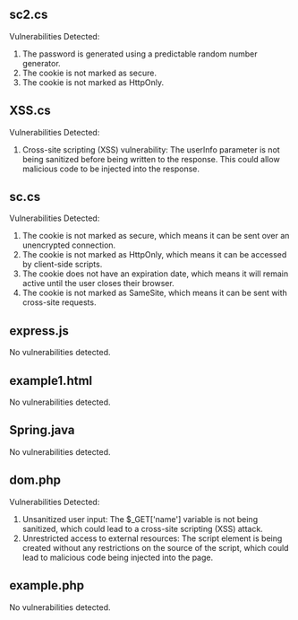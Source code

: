 ## sc2.cs
Vulnerabilities Detected:
1. The password is generated using a predictable random number generator.
2. The cookie is not marked as secure.
3. The cookie is not marked as HttpOnly.

## XSS.cs
Vulnerabilities Detected:
1. Cross-site scripting (XSS) vulnerability: The userInfo parameter is not being sanitized before being written to the response. This could allow malicious code to be injected into the response.

## sc.cs
Vulnerabilities Detected:
1. The cookie is not marked as secure, which means it can be sent over an unencrypted connection.
2. The cookie is not marked as HttpOnly, which means it can be accessed by client-side scripts.
3. The cookie does not have an expiration date, which means it will remain active until the user closes their browser.
4. The cookie is not marked as SameSite, which means it can be sent with cross-site requests.

## express.js
No vulnerabilities detected.

## example1.html
No vulnerabilities detected.

## Spring.java
No vulnerabilities detected.

## dom.php
Vulnerabilities Detected:
1. Unsanitized user input: The $_GET['name'] variable is not being sanitized, which could lead to a cross-site scripting (XSS) attack.
2. Unrestricted access to external resources: The script element is being created without any restrictions on the source of the script, which could lead to malicious code being injected into the page.

## example.php
No vulnerabilities detected.

